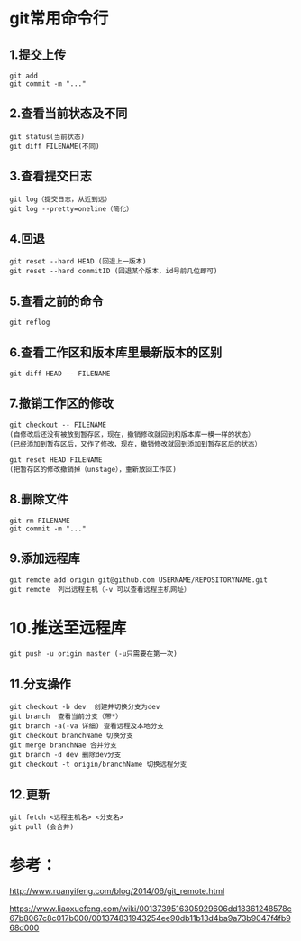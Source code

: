 # git常用命令行

## 1.提交上传

```
git add
git commit -m "..."
```

## 2.查看当前状态及不同

```
git status(当前状态)
git diff FILENAME(不同)
```

## 3.查看提交日志

```
git log（提交日志，从近到远）
git log --pretty=oneline（简化）
```

## 4.回退

```git
git reset --hard HEAD (回退上一版本)
git reset --hard commitID (回退某个版本，id号前几位即可)
```

## 5.查看之前的命令

```
git reflog
```

## 6.查看工作区和版本库里最新版本的区别

```
git diff HEAD -- FILENAME
```

## 7.撤销工作区的修改

```
git checkout -- FILENAME
(自修改后还没有被放到暂存区，现在，撤销修改就回到和版本库一模一样的状态）
(已经添加到暂存区后，又作了修改，现在，撤销修改就回到添加到暂存区后的状态）

git reset HEAD FILENAME
(把暂存区的修改撤销掉（unstage），重新放回工作区)
```

## 8.删除文件

```
git rm FILENAME
git commit -m "..."
```

## 9.添加远程库

```
git remote add origin git@github.com USERNAME/REPOSITORYNAME.git
git remote  列出远程主机（-v 可以查看远程主机网址）
```

# 10.推送至远程库

```
git push -u origin master (-u只需要在第一次)
```

## 11.分支操作

```
git checkout -b dev  创建并切换分支为dev
git branch  查看当前分支（带*）
git branch -a(-va 详细) 查看远程及本地分支
git checkout branchName 切换分支
git merge branchNae 合并分支
git branch -d dev 删除dev分支
git checkout -t origin/branchName 切换远程分支
```

## 12.更新

```
git fetch <远程主机名> <分支名>
git pull (会合并)
```



# 参考：

<http://www.ruanyifeng.com/blog/2014/06/git_remote.html>

<https://www.liaoxuefeng.com/wiki/0013739516305929606dd18361248578c67b8067c8c017b000/001374831943254ee90db11b13d4ba9a73b9047f4fb968d000>